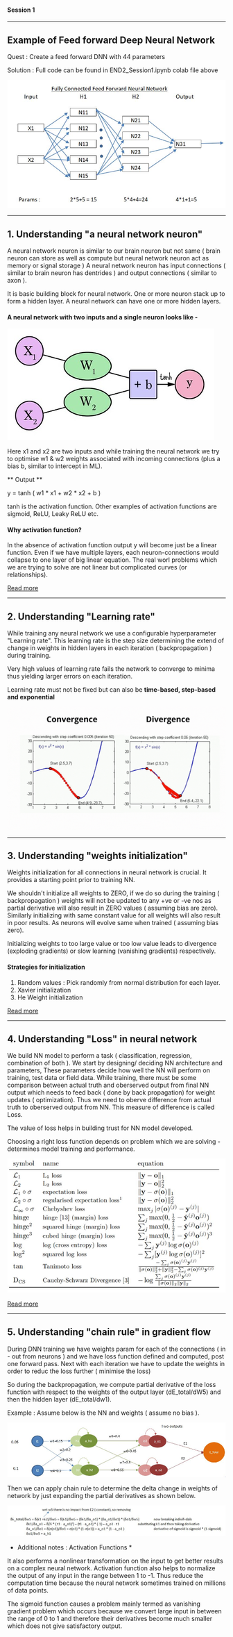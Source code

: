 #### Session 1 
***
## Example of Feed forward Deep Neural Network 

Quest 		: Create a feed forward DNN with 44 parameters

Solution 	: Full code can be found in END2_Session1.ipynb colab file above

![plot](./images_readme/44params.JPG)

***
## 1. Understanding "a neural network neuron"

A neural network neuron is similar to our brain neuron but not same ( brain neuron can store as well as compute but neural network neuron act as memory or signal storage )
A neural network neuron has input connections ( similar to brain neuron has dentrides ) and output connections ( similar to axon ).


It is basic building block for neural network. One or more neuron stack up to form a hidden layer. 
A neural network can have one or more hidden layers.

#### A neural network with two inputs and a single neuron looks like -

![](./images_readme/neuralnet_aneuron.jpg )

Here x1 and x2 are two inputs and while training the neural network we try to optimise w1 & w2 weights associated with incoming connections (plus a bias b, similar to intercept in ML).

** Output **

y = tanh ( w1 * x1 + w2 * x2 + b )

tanh is the activation function. Other examples of activation functions are sigmoid, ReLU,  Leaky ReLU etc.

#### Why activation function?

In the absence of activation function output y will become just be a linear function. Even if we have 
multiple layers, each neuron-connections would collapse to one layer of big linear equation. The real worl problems
which we are trying to solve are not linear but complicated curves (or relationships).



[Read more](https://jalammar.github.io/visual-interactive-guide-basics-neural-networks/)

***
## 2. Understanding "Learning rate"

While training any neural network we use a configurable hyperparameter "Learning rate". 
This learning rate is the step size determining the extend of change in weights in hidden layers in each iteration ( backpropagation ) during training.

Very high values of learning rate fails the network to converge to minima thus yielding larger errors on each iteration.

Learning rate must not be fixed but can also be **time-based, step-based and exponential**

![plot](./images_readme/learning_rate.gif)


***
## 3. Understanding "weights initialization"

Weights initialization for all connections in neural network is crucial. It provides a starting point prior to training NN.

We shouldn't initialize all weights to ZERO, if we do so during the training ( backpropagation ) weights will not be updated to any +ve or -ve nos as partial derivative will also result in ZERO values
( assuming bias are zero).
Similarly initializing with same constant value for all weights will also result in poor results. As neurons will evolve same when trained ( assuming bias zero).

Initializing weights to too large value or too low value leads to divergence (exploding gradients) or 
slow learning (vanishing gradients) respectively.

#### Strategies for initialization

1. Random values : Pick randomly from normal distribution for each layer.
2. Xavier initialization
3. He Weight initialization

[Read more](https://www.deeplearning.ai/ai-notes/initialization/)

***
## 4. Understanding "Loss" in neural network

We build NN model to perform a task ( classification, regression, combination of both ). We start by designing/ deciding NN architecture and parameters, 
These parameters decide how well the NN will perform on training, test data or field data.
While training, there must be some comparison between actual truth and oberserved output from final NN output which needs to feed back ( done by back propagation)
for weight updates ( optimization). 
Thus we need to oberve difference from actual truth to oberserved output from NN. This measure of difference is called Loss. 

The value of loss helps in building trust for NN model developed.

Choosing a right loss function depends on problem which we are solving - determines model training and performance.

![plot](./images_readme/lossfunc.JPG)

[Read more](https://www.deeplearning.ai/ai-notes/optimization/)


***
## 5. Understanding "chain rule" in gradient flow

During DNN training we have weights param for each of the connections ( in - out from neurons ) and we have
loss function defined and computed, post one forward pass. Next with each iteration we have to update the weights in order to reduc the loss further ( minimise the 
loss)

So during the backpropagation, we compute partial derivative of the loss function 
with respect to the weights of the output layer (dE_total/dW5) and then the hidden layer 
(dE_total/dw1). 

Example : Assume below is the NN and weights ( assume no bias ).

![plot](./images_readme/chainrule_fig.JPG)

Then we can apply chain rule to determine the delta change in weights of network by just expanding the 
partial derivatives as shown below.

![plot](./images_readme/chainrule_equation.JPG)




* Additional notes : Activation Functions *
 
It also performs a nonlinear transformation on the input to get better results on a complex neural network.
Activation function also helps to normalize the output of any input in the range between 1 to -1. Thus reduce the computation time because the neural network sometimes trained on millions of data points.

The sigmoid function causes a problem mainly termed as vanishing gradient problem which occurs because we convert large input in between the range of 0 to 1 and therefore their derivatives become much smaller which does not give satisfactory output.
